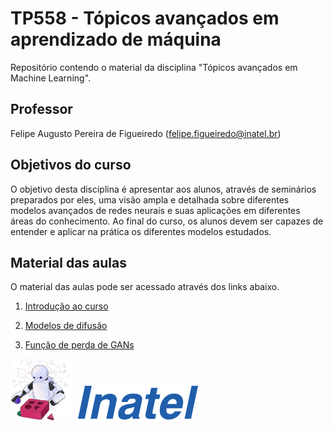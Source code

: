 # TP558 - Tópicos avançados em aprendizado de máquina

Repositório contendo o material da disciplina "Tópicos avançados em Machine Learning".

## Professor

Felipe Augusto Pereira de Figueiredo (felipe.figueiredo@inatel.br)

## Objetivos do curso

O objetivo desta disciplina é apresentar aos alunos, através de seminários preparados por eles, uma visão ampla e detalhada sobre diferentes modelos avançados de redes neurais e suas aplicações em diferentes áreas do conhecimento. Ao final do curso, os alunos devem ser capazes de entender e aplicar na prática os diferentes modelos estudados.

## Material das aulas

O material das aulas pode ser acessado através dos links abaixo.

1. [Introdução ao curso](https://github.com/zz4fap/tp558-adv-ml/blob/main/slides/TP558_1_Introdu%C3%A7%C3%A3o_ao_curso.pdf)

2. [Modelos de difusão](https://github.com/zz4fap/tp558-adv-ml/blob/main/slides/TP558_2_Diffusion_Models.pdf)

3. [Função de perda de GANs](https://github.com/zz4fap/tp558-adv-ml/blob/main/slides/TP558_3_Fun%C3%A7%C3%A3o_de_Perda_de_GANs.pdf)

<img src="/figures/ml_logo1.png" width="100px"> <img src="/figures/inatel_logo.png" width="200px">
